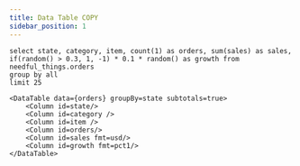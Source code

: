 ```yaml
---
title: Data Table COPY
sidebar_position: 1
---
```


```orders
select state, category, item, count(1) as orders, sum(sales) as sales, if(random() > 0.3, 1, -1) * 0.1 * random() as growth from needful_things.orders
group by all
limit 25
```

```svelte
<DataTable data={orders} groupBy=state subtotals=true> 
 	<Column id=state/> 
	<Column id=category /> 
	<Column id=item /> 
	<Column id=orders/> 
	<Column id=sales fmt=usd/> 
	<Column id=growth fmt=pct1/> 
</DataTable>
```

<DataTable data={orders} groupBy=state subtotals=true> 
 	<Column id=state/> 
	<Column id=category/> 
	<Column id=item /> 
	<Column id=orders/> 
	<Column id=sales fmt=usd/> 
	<Column id=growth fmt=pct1/> 
</DataTable>